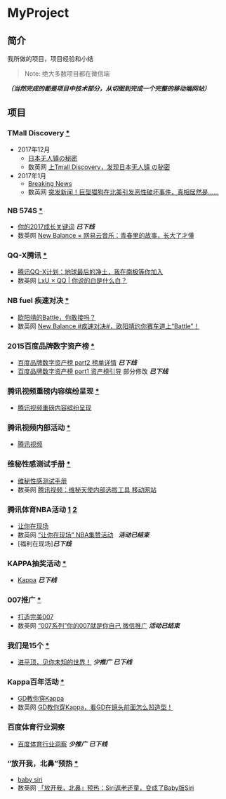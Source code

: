 # MyProject

## 简介


我所做的项目，项目经验和小结
>Note: 绝大多数项目都在微信端

__*（当然完成的都是项目中技术部分，从切图到完成一个完整的移动端网站）*__


## 项目

### TMall Discovery [*](https://github.com/Sanchez3/MyProject/tree/master/TMD)
- 2017年12月
  - [日本无人镇の秘密](http://jzsg.lxustudio.cn/)
  - 数英网 [上Tmall Discovery，发现日本无人镇 の秘密](https://www.digitaling.com/projects/24364.html)
- 2017年1月
  - [Breaking News](http://tpro.lxustudio.cn/pet)
  - 数英网 [突发新闻！巨型猫狗在北美引发恶性破坏事件，真相居然是……](https://www.digitaling.com/projects/25293.html)


### NB 574S [*](https://github.com/Sanchez3/MyProject/tree/master/NB574s)

- [你的2017成长关键词]() ***已下线***
- 数英网 [New Balance × 网易云音乐：青春里的故事，长大了才懂](https://www.digitaling.com/projects/24943.html)

### QQ-X腾讯 [*](https://github.com/Sanchez3/MyProject/tree/master/QQ-X)

- [腾讯QQ-X计划：地球最后的净土，我在南极等你加入](https://qzs.qzone.qq.com/qzone/qzact/act/external/qqx_116/qqx_1116/dist/)
- 数英网 [LxU × QQ | 你说的白是什么白？](https://www.digitaling.com/projects/25294.html)


### NB fuel 疾速对决 [*](https://github.com/Sanchez3/MyProject/tree/master/NBfuel) 

- [欧阳靖的Battle，你敢接吗？](http://nbfuel.lxustudio.cn/?key=1)
- 数英网 [New Balance #疾速对决#，欧阳靖约你赛车道上“Battle”！](https://www.digitaling.com/projects/22403.html)

### 2015百度品牌数字资产榜 [*](https://github.com/Sanchez3/MyProject/tree/master/BaiduList)

* [百度品牌数字资产榜 part2 榜单详情]() ***已下线***
* [百度品牌数字资产榜 part1 资产榜引导]() 部分修改 ***已下线***
### 腾讯视频重磅内容缤纷呈现 [*](https://github.com/Sanchez3/MyProject/tree/master/TencentIntro)

* [腾讯视频重磅内容缤纷呈现](http://omgmkt.qq.com/intro/)
### 腾讯视频内部活动 [*](https://github.com/Sanchez3/MyProject/tree/master/TencentWorkshop)

* [腾讯视频](http://lpiii.cn/workshop/)
### 维秘性感测试手册 [*](https://github.com/Sanchez3/MyProject/tree/master/Sexy)
* [维秘性感测试手册](http://omgmkt.qq.com/sexy/)
* 数英网 [腾讯视频：维秘天使内部选拔工具 移动网站](http://www.digitaling.com/projects/16173.html) 
### 腾讯体育NBA活动 [1](https://github.com/Sanchez3/MyProject/tree/master/NBA1) [2](https://github.com/Sanchez3/MyProject/tree/master/NBA2)
* [让你在现场](http://omgmkt.qq.com/sport/)
* 数英网 [“让你在现场” NBA集赞活动](http://www.digitaling.com/projects/16320.html)   ***活动已结束***
* [福利在现场]***已下线***

### KAPPA抽奖活动 [*](https://github.com/Sanchez3/MyProject/tree/master/KappaAward)
* [Kappa](http://kc.kappa.com.cn/100anniversary)   ***已下线***

### 007推广 [*](https://github.com/Sanchez3/MyProject/tree/master/007)

* [打造完美007](http://omgmkt.qq.com/007/)
* 数英网 [“007系列”你的007就是你自己 微信推广](http://www.digitaling.com/projects/17188.html)  ***活动已结束***

### 我们是15个 [*](https://github.com/Sanchez3/MyProject/tree/master/We15)

* [进平顶，见你未知的世界！](http://omgmkt.qq.com/2016/15) ***少推广*** ***已下线***

### Kappa百年活动 [*](https://github.com/Sanchez3/MyProject/tree/master/Kappa)

* [GD教你穿Kappa](http://100.kappa.com.cn/video)
* 数英网 [GD教你穿Kappa，看GD在镜头前面怎么凹造型！](http://www.digitaling.com/projects/17370.html)
### 百度体育行业洞察 

* [百度体育行业洞察]() ***少推广*** ***已下线***

### “放开我，北鼻”预热 [*](https://github.com/Sanchez3/MyProject/tree/master/BabySiri)

* [baby siri](http://omgmkt.qq.com/babysiri/)
* 数英网 [「放开我，北鼻」预热：Siri返老还童，变成了Baby版Siri](http://www.digitaling.com/projects/17969.html)
